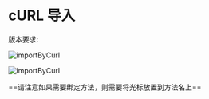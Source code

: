 # cURL 导入

版本要求: <Badge text="2022.2.1" />

![importByCurl](/img/2022.2.1/importByCurl.png)

![importByCurl](/img/2022.2.1/importByCurl.gif)

==请注意如果需要绑定方法，则需要将光标放置到方法名上==
